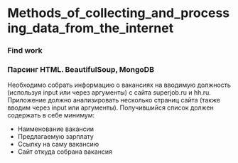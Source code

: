 # Methods_of_collecting_and_processing_data_from_the_internet


### Find work
### Парсинг HTML. BeautifulSoup, MongoDB

Необходимо собрать информацию о вакансиях на вводимую должность (используя input или через аргументы) с сайта superjob.ru и
hh.ru. Приложение должно анализировать несколько страниц сайта (также вводим через input или аргументы). Получившийся список 
должен содержать в себе минимум:
- Наименование вакансии
- Предлагаемую зарплату
- Ссылку на саму вакансию
- Сайт откуда собрана вакансия
